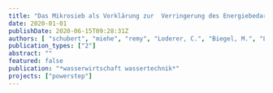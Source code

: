 ```yaml
---
title: "Das Mikrosieb als Vorklärung zur  Verringerung des Energiebedarfs kleiner Kläranlagen"
date: 2020-01-01
publishDate: 2020-06-15T09:28:31Z
authors: [ "schubert", "miehe", "remy", "Loderer, C.", "Biegel, M.", "Lesjean, B." ]
publication_types: ["2"]
abstract: ""
featured: false
publication: "*wasserwirtschaft wassertechnik*"
projects: ["powerstep"]
---
```


